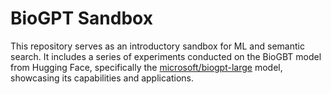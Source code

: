 # BioGPT Sandbox

This repository serves as an introductory sandbox for ML and semantic search. It includes a series of experiments conducted on the BioGBT model from Hugging Face, specifically the [microsoft/biogpt-large](https://huggingface.co/microsoft/BioGPT-Large) model, showcasing its capabilities and applications.
